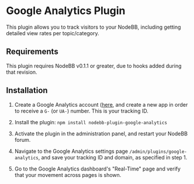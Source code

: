 # Google Analytics Plugin

This plugin allows you to track visitors to your NodeBB, including getting detailed view rates per topic/category.

## Requirements

This plugin requires NodeBB v0.1.1 or greater, due to hooks added during that revision.

## Installation

1. Create a Google Analytics account ([here](https://www.google.com/analytics/web), and create a new app in order to receive a `G-` (or `UA-`) number. This is your tracking ID.
1. Install the plugin: `npm install nodebb-plugin-google-analytics`

1. Activate the plugin in the administration panel, and restart your NodeBB forum.
1. Navigate to the Google Analytics settings page `/admin/plugins/google-analytics`, and save your tracking ID and domain, as specified in step 1.
1. Go to the Google Analytics dashboard's "Real-Time" page and verify that your movement across pages is shown.